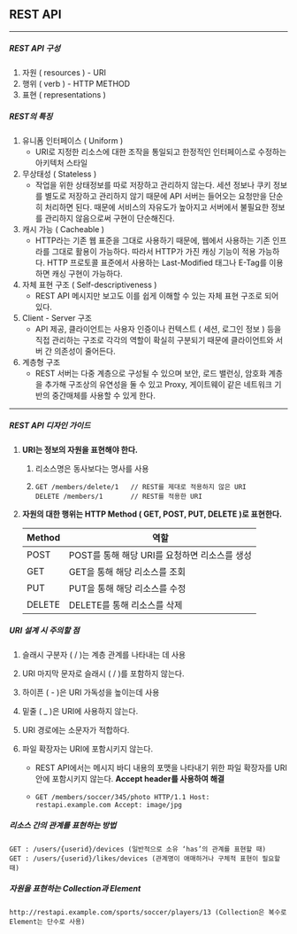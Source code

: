 ## REST API

----

##### REST API 구성

1. 자원 ( resources ) - URI
2. 행위 ( verb ) - HTTP METHOD
3. 표현 ( representations )



##### REST의 특징

1. 유니폼 인터페이스 ( Uniform )
   - URI로 지정한 리소스에 대한 조작을 통일되고 한정적인 인터페이스로 수정하는 아키텍처 스타일
2. 무상태성 ( Stateless )
   - 작업을 위한 상태정보를 따로 저장하고 관리하지 않는다.
     세션 정보나 쿠키 정보를 별도로 저장하고 관리하지 않기 때문에 API 서버는 들어오는 요청만을 단순히 처리하면 된다.
     때문에 서비스의 자유도가 높아지고 서버에서 불필요한 정보를 관리하지 않음으로써 구현이 단순해진다.
3. 캐시 가능 ( Cacheable )
   - HTTP라는 기존 웹 표준을 그대로 사용하기 때문에, 웹에서 사용하는 기존 인프라를 그대로 활용이 가능하다.
     따라서 HTTP가 가진 캐싱 기능이 적용 가능하다.
     HTTP 프로토콜 표준에서 사용하는 Last-Modified 태그나 E-Tag를 이용하면 캐싱 구현이 가능하다.
4. 자체 표현 구조 ( Self-descriptiveness )
   - REST API 메시지만 보고도 이를 쉽게 이해할 수 있는 자체 표현 구조로 되어 있다.
5. Client - Server 구조
   - API 제공, 클라이언트는 사용자 인증이나 컨텍스트 ( 세션, 로그인 정보 ) 등을 직접 관리하는 구조로 
     각각의 역할이 확실히 구분되기 때문에 클라이언트와 서버 간 의존성이 줄어든다.
6. 계층형 구조
   - REST 서버는 다중 계층으로 구성될 수 있으며 보안, 로드 밸런싱, 암호화 계층을 추가해 구조상의 유연성을 둘 수 있고 
     Proxy, 게이트웨이 같은 네트워크 기반의 중간매체를 사용할 수 있게 한다.

----

##### REST API 디자인 가이드

1. **URI는 정보의 자원을 표현해야 한다.**

   1. 리소스명은 동사보다는 명사를 사용

   2. ````http
      GET /members/delete/1   // REST를 제대로 적용하지 않은 URI
      DELETE /members/1       // REST를 적용한 URI
      ````

2. **자원의 대한 행위는 HTTP Method ( GET, POST, PUT, DELETE )로 표현한다.**

   | Method | 역할                                          |
   | ------ | --------------------------------------------- |
   | POST   | POST를 통해 해당 URI를 요청하면 리소스를 생성 |
   | GET    | GET을 통해 해당 리소스를 조회                 |
   | PUT    | PUT을 통해 해당 리소스를 수정                 |
   | DELETE | DELETE를 통해 리소스를 삭제                   |

   

##### URI 설계 시 주의할 점

1. 슬래시 구분자 ( / )는 계층 관계를 나타내는 데 사용

2. URI 마지막 문자로 슬래시 ( / )를 포함하지 않는다.

3. 하이픈 ( - )은 URI 가독성을 높이는데 사용

4. 밑줄 ( _ )은 URI에 사용하지 않는다.

5. URI 경로에는 소문자가 적합하다.

6. 파일 확장자는 URI에 포함시키지 않는다.

   - REST API에서는 메시지 바디 내용의 포맷을 나타내기 위한 파일 확장자를 URI 안에 포함시키지 않는다.
     **Accept header를 사용하여 해결**

   - ```http
     GET /members/soccer/345/photo HTTP/1.1 Host: restapi.example.com Accept: image/jpg
     ```



##### 리소스 간의 관계를 표현하는 방법

```http
GET : /users/{userid}/devices (일반적으로 소유 ‘has’의 관계를 표현할 때)
GET : /users/{userid}/likes/devices (관계명이 애매하거나 구체적 표현이 필요할 때)
```



##### 자원을 표현하는 Collection과 Element

```http
http://restapi.example.com/sports/soccer/players/13 (Collection은 복수로 Element는 단수로 사용)
```